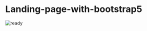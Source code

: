 # Landing-page-with-bootstrap5
![ready](https://user-images.githubusercontent.com/76222513/134351459-2a0cea4b-72ed-418f-bf8a-c84f73ddf206.png)
